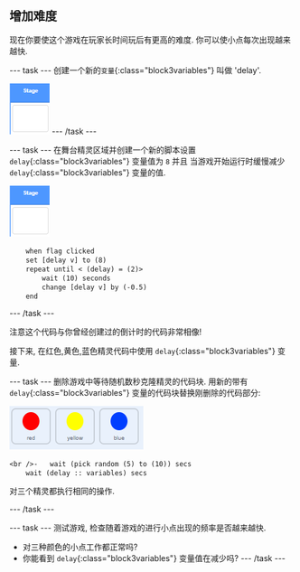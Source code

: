 ## 增加难度

现在你要使这个游戏在玩家长时间玩后有更高的难度. 你可以使小点每次出现越来越快.

\--- task \--- 创建一个新的`变量`{:class="block3variables"} 叫做 'delay'.

![Stage sprite](images/stage-sprite.png) \--- /task \---

\--- task \--- 在舞台精灵区域并创建一个新的脚本设置`delay`{:class="block3variables"} 变量值为 `8` 并且 当游戏开始运行时缓慢减少 `delay`{:class="block3variables"} 变量的值.

![Stage sprite](images/stage-sprite.png)

```blocks3
    when flag clicked
    set [delay v] to (8)
    repeat until < (delay) = (2)>
        wait (10) seconds
        change [delay v] by (-0.5)
    end
```

\--- /task \---

注意这个代码与你曾经创建过的倒计时的代码非常相像!

接下来, 在红色,黄色,蓝色精灵代码中使用 `delay`{:class="block3variables"} 变量.

\--- task \--- 删除游戏中等待随机数秒克隆精灵的代码块. 用新的带有 `delay`{:class="block3variables"} 变量的代码块替换刚删除的代码部分:

![screenshot](images/all-dots.png)

```blocks3
<br />-   wait (pick random (5) to (10)) secs
    wait (delay :: variables) secs
```

对三个精灵都执行相同的操作.

\--- /task \---

\--- task \--- 测试游戏, 检查随着游戏的进行小点出现的频率是否越来越快.

+ 对三种颜色的小点工作都正常吗?
+ 你能看到 `delay`{:class="block3variables"} 变量值在减少吗? \--- /task \---